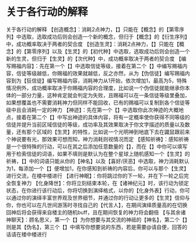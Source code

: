 # 关于各行动的解释
关于各行动的解释
【创造概念】：消耗2点神力，【】只能在【概念】的【第零序列】中选取，选取成功后则会创造一个新的概念，但归于【概念】的【衍生序列】中，成功概率取决于两者的契合度
【创造生灵】：消耗2点神力，【】只能在【概念】的【第零序列】以及【生灵】的【初代种】中选取，选取成功后则会创造一个新的生灵，但归于【生灵】的【次代种】中，成功概率取决于两者的契合度
【编写赐福内容】：先在第一个【】中选取信徒等级，接着在第二个【】中编写赐福内容，信徒等级越低，你赐福的效果就越低，反之亦然，从为【伪信徒】编写赐福内容到为【狂信徒】编写赐福内容，消耗神力从1开始，依次增加1，最高为5，特殊情况例外，成功概率取决于你赐福内容的合理度，比如说一个伪信徒就能继承你本体的一部分力量，这种肯定就会判定为失败，且赐福可以在一条信徒等级里叠加，如果想覆盖也不需要消耗神力但同样不能回收，已有的赐福可以复制到各个信徒等级中且会消耗一定的神力
【神迹】：先在第一个【】中选取你此次神迹的大概地点，接着在第二个【】中写出神迹的具体内容，将有一定概率使你获得不同等级的信徒并提升当前区域信徒的等级，成功率及其效果取决于你文字描述的质量以及数量，还有那个区域的【生灵】的特性，比如说一个光明神到地底下去在鼹鼠跟前来个神说要有光，那效果可想而知，神力消耗则视情况而定
【感知祈祷】：感知祈祷是一个很特殊的行动，可以在其之后添加任意数量的【】，而在【】中你可以填写用于检索信徒的词语，如果不填则是默认为在整个星球上随机感知一个【生灵】的祈祷，【】中的词语只能从你的【神名】以及【喜好/厌恶】中选取，神力消耗默认为1，每添加一个【】便增加1，在你感知到祈祷的内容后，你可以与那个【生灵】进行交流，在楼中楼进行
【进行神眠】：你将跳过你的下一轮，并在下一轮之后完全恢复神力
【化身降世】：你将立刻结束本轮，在【诸神纪元】时，该行动为锁定状态，在你进行该行动后，你将切换到演绎格式，以你的【化身外表】行动，你可以通过你的演绎丰富世界观及世界细节，并通过你的行动让更多的【生灵】信仰与你，你也可以在凡世间游荡时寻找自己的【代言人】，在期间演绎质量高的在切换回神后将会获得来自楼主的随机buff，且在期间恢复的神力将会翻倍
【与其余诸神聊天】：顾名思义，第一个【】为你想要与其交流的神祗的【神名】，第二个【】则是其【伪名】，第三个【】中填写你想要说的东西，若是需要@请自便，回答的话请在楼中楼进行